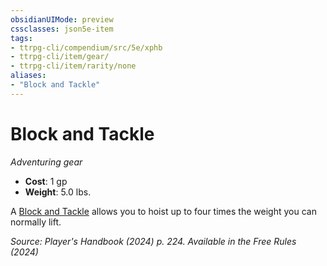 ```yaml
---
obsidianUIMode: preview
cssclasses: json5e-item
tags:
- ttrpg-cli/compendium/src/5e/xphb
- ttrpg-cli/item/gear/
- ttrpg-cli/item/rarity/none
aliases: 
- "Block and Tackle"
---
```

# Block and Tackle
*Adventuring gear*  


- **Cost**: 1 gp
- **Weight**: 5.0 lbs.

A [Block and Tackle](2-Mechanics/CLI/items/block-and-tackle-xphb.md) allows you to hoist up to four times the weight you can normally lift.

*Source: Player's Handbook (2024) p. 224. Available in the Free Rules (2024)*